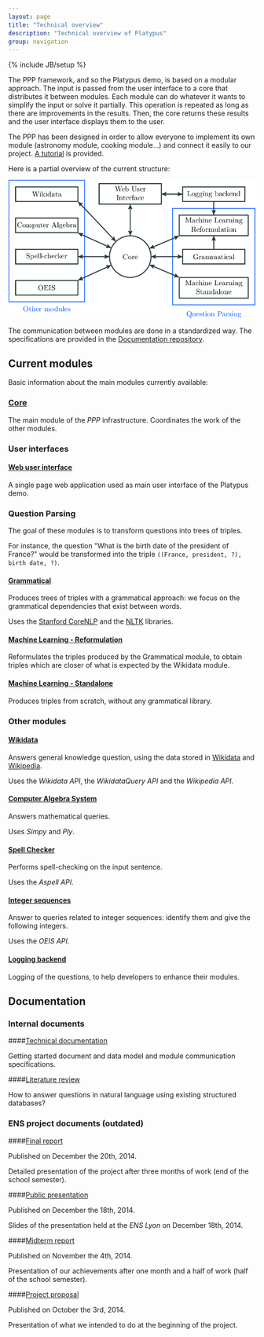 ```yaml
---
layout: page
title: "Technical overview"
description: "Technical overview of Platypus"
group: navigation
---
```

{% include JB/setup %}


The PPP framework, and so the Platypus demo, is based on a modular approach. The input
is passed from the user interface to a core that distributes it between modules. Each module
can do whatever it wants to simplify the input or solve it partially. This operation is
repeated as long as there are improvements in the results. Then, the core returns these
results and the user interface displays them to the user.

The PPP has been designed in order to allow everyone to implement its own module (astronomy module, cooking module...)
and connect it easily to our project. [A tutorial](//github.com/ProjetPP/Documentation/blob/master/getting-started.md) is provided.

Here is a partial overview of the current structure:

[![PPP structure](structurePPP2.png "The modular structure of the PPP")](structurePPP2.png)

The communication between modules are done in a standardized way. The specifications are provided
in the [Documentation repository](//github.com/ProjetPP/Documentation).


## Current modules

Basic information about the main modules currently available:

### [Core](//github.com/ProjetPP/PPP-core)

The main module of the *PPP* infrastructure. Coordinates the work of the other modules.

### User interfaces

#### [Web user interface](https://github.com/ProjetPP/PPP-WebUi)

A single page web application used as main user interface of the Platypus demo.

### Question Parsing

The goal of these modules is to transform questions into trees of triples.

For instance, the question "What is the birth date of the president of France?"
would be transformed into the triple `((France, president, ?), birth date, ?)`.

#### [Grammatical](//github.com/ProjetPP/PPP-QuestionParsing-Grammatical)

Produces trees of triples with a grammatical approach: we focus on the grammatical
dependencies that exist between words.

Uses the [Stanford CoreNLP](http://nlp.stanford.edu/software/corenlp.shtml) and
the [NLTK](http://www.nltk.org/) libraries.

#### [Machine Learning - Reformulation](//github.com/ProjetPP/PPP-QuestionParsing-ML-Reformulation)

Reformulates the triples produced by the Grammatical module, to obtain triples
which are closer of what is expected by the Wikidata module.

#### [Machine Learning - Standalone](//github.com/ProjetPP/PPP-QuestionParsing-ML-Standalone)

Produces triples from scratch, without any grammatical library.

### Other modules

#### [Wikidata](https://github.com/ProjetPP/PPP-Wikidata)

Answers general knowledge question, using the data stored in [Wikidata](http://www.wikidata.org/) and [Wikipedia](http://www.wikipedia.org/).

Uses the *Wikidata API*, the *WikidataQuery API* and the *Wikipedia API*.

#### [Computer Algebra System](https://github.com/ProjetPP/PPP-CAS)

Answers mathematical queries.

Uses *Simpy* and *Ply*.

#### [Spell Checker](https://github.com/ProjetPP/PPP-Spell-Checker)

Performs spell-checking on the input sentence.

Uses the *Aspell API*.

#### [Integer sequences](https://github.com/ProjetPP/PPP-OEIS)

Answer to queries related to integer sequences: identify them and give the
following integers.

Uses the *OEIS API*.

#### [Logging backend](https://github.com/ProjetPP/PPP-Logger)

Logging of the questions, to help developers to enhance their modules.



## Documentation

### Internal documents

####[Technical documentation](https://github.com/ProjetPP/Documentation)

Getting started document and data model and module communication specifications.

####[Literature review](documentation/pppLiteratureReview_YassineHamoudi.pdf)

How to answer questions in natural language using existing structured databases?


### ENS project documents (outdated)

####[Final report](documentation/finalReport.pdf)

Published on December the 20th, 2014.

Detailed presentation of the project after three months of work (end of the school semester).

####[Public presentation](documentation/publicPresentation.pdf)

Published on December the 18th, 2014.

Slides of the presentation held at the *ENS Lyon* on December 18th, 2014.

####[Midterm report](documentation/midtermReport.pdf)

Published on November the 4th, 2014.

Presentation of our achievements after one month and a half of work (half of the school semester).

####[Project proposal](documentation/proposal.pdf)

Published on October the 3rd, 2014.

Presentation of what we intended to do at the beginning of the project.

